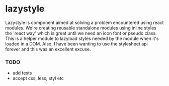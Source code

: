 # lazystyle
Lazystyle is component aimed at solving a problem encountered using react modules. We're creating reusable standalone modules using inline styles the 'react way' which is great until we need an icon font or pseudo class. This is a helper module to lazyload styles needed by the module when it's loaded in a DOM. Also, I have been wanting to use the stylesheet api forever and this was an excellent excuse.

### TODO
- add tests
- accept css, less, styl etc
